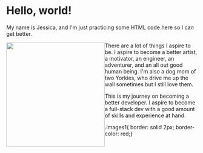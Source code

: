 <h1> Hello, world!</h1>

<p> My name is Jessica, and I'm just practicing some HTML code here so I can get better.
<p><div class = "images1"><img src ="http://i1380.photobucket.com/albums/ah200/jyin978/1_zpsoy5ozhxm.jpg" width ="260" height ="275" style = "float: left;" style ="vertical-align: baseline;"/></div>There are a lot of things I aspire to be. I aspire to become a better artist, a motivator, an engineer, an adventurer, and an all out good human being. I'm also a dog mom of two Yorkies, who drive me up the wall sometimes but I still love them.</p>

<p> This is my journey on becoming a better developer. I aspire to become a full-stack dev with a good amount of skills and experience at hand. 
  
  
.images1{
border: solid 2px;
border-color: red;}
